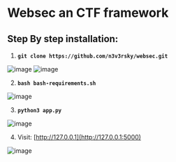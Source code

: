 # Websec an CTF framework

## Step By step installation:
1. **`git clone https://github.com/n3v3rsky/websec.git`**

![image](https://github.com/n3v3rsky/websec/assets/98725618/b27aef06-e45b-4e21-9123-29cb52abe3be)
![image](https://github.com/n3v3rsky/websec/assets/98725618/6cbbec11-9712-4941-963c-f2d51624b18a)

2. **`bash bash-requirements.sh`**

![image](https://github.com/n3v3rsky/websec/assets/98725618/c10378ae-7a2d-4978-9f1b-4343db985c39)

3. **`python3 app.py`**

![image](https://github.com/n3v3rsky/websec/assets/98725618/d1be4551-7732-42aa-9571-f0abcaad6b2a)

4. Visit: [http://127.0.0.1](http://127.0.0.1:5000)

![image](https://github.com/n3v3rsky/websec/assets/98725618/304baedf-e325-4929-99f8-4bf6f4a58325)
